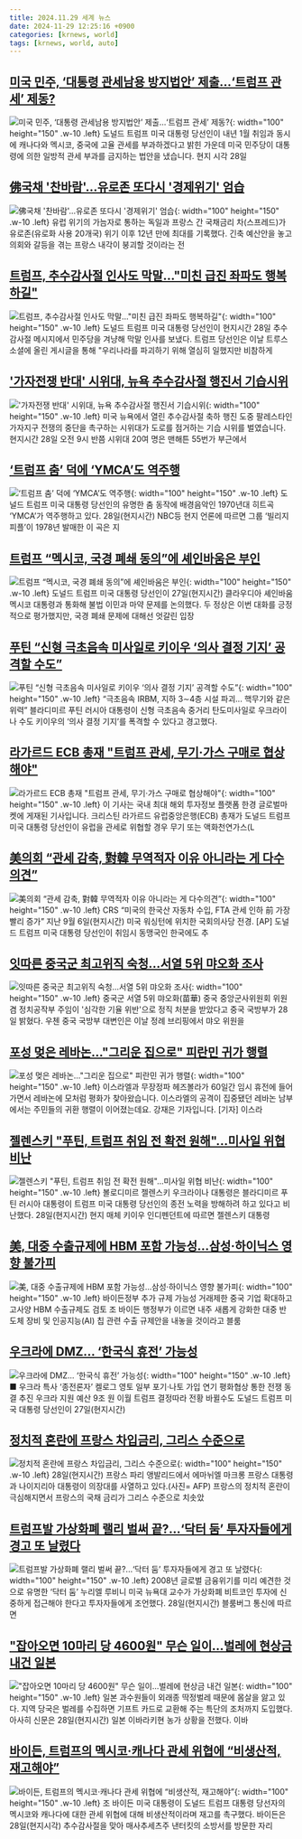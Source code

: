 ```yaml
---
title: 2024.11.29 세계 뉴스
date: 2024-11-29 12:25:16 +0900
categories: [krnews, world]
tags: [krnews, world, auto]
---
```

## [미국 민주, ‘대통령 관세남용 방지법안’ 제출…‘트럼프 관세’ 제동?](https://n.news.naver.com/mnews/article/056/0011847712)

![미국 민주, ‘대통령 관세남용 방지법안’ 제출…‘트럼프 관세’ 제동?](https://mimgnews.pstatic.net/image/origin/056/2024/11/29/11847712.jpg?type=nf220_150){: width="100" height="150" .w-10 .left}
도널드 트럼프 미국 대통령 당선인이 내년 1월 취임과 동시에 캐나다와 멕시코, 중국에 고율 관세를 부과하겠다고 밝힌 가운데 미국 민주당이 대통령에 의한 일방적 관세 부과를 금지하는 법안을 냈습니다. 현지 시각 28일

## [佛국채 '찬바람'…유로존 또다시 '경제위기' 엄습](https://n.news.naver.com/mnews/article/015/0005062874)

![佛국채 '찬바람'…유로존 또다시 '경제위기' 엄습](https://mimgnews.pstatic.net/image/origin/015/2024/11/28/5062874.jpg?type=nf220_150){: width="100" height="150" .w-10 .left}
유럽 위기의 가늠자로 통하는 독일과 프랑스 간 국채금리 차(스프레드)가 유로존(유로화 사용 20개국) 위기 이후 12년 만에 최대를 기록했다. 긴축 예산안을 놓고 의회와 갈등을 겪는 프랑스 내각이 붕괴할 것이라는 전

## [트럼프, 추수감사절 인사도 막말…"미친 급진 좌파도 행복하길"](https://n.news.naver.com/mnews/article/448/0000492146)

![트럼프, 추수감사절 인사도 막말…"미친 급진 좌파도 행복하길"](https://mimgnews.pstatic.net/image/origin/448/2024/11/29/492146.jpg?type=nf220_150){: width="100" height="150" .w-10 .left}
도널드 트럼프 미국 대통령 당선인이 현지시간 28일 추수감사절 메시지에서 민주당을 겨냥해 막말 인사를 보냈다. 트럼프 당선인은 이날 트루스소셜에 올린 게시글을 통해 "우리나라를 파괴하기 위해 열심히 일했지만 비참하게

## ['가자전쟁 반대' 시위대, 뉴욕 추수감사절 행진서 기습시위](https://n.news.naver.com/mnews/article/422/0000695287)

!['가자전쟁 반대' 시위대, 뉴욕 추수감사절 행진서 기습시위](https://mimgnews.pstatic.net/image/origin/422/2024/11/29/695287.jpg?type=nf220_150){: width="100" height="150" .w-10 .left}
미국 뉴욕에서 열린 추수감사절 축하 행진 도중 팔레스타인 가자지구 전쟁의 중단을 촉구하는 시위대가 도로를 점거하는 기습 시위를 벌였습니다. 현지시간 28일 오전 9시 반쯤 시위대 20여 명은 맨해튼 55번가 부근에서

## [‘트럼프 춤’ 덕에 ‘YMCA’도 역주행](https://n.news.naver.com/mnews/article/021/0002674944)

![‘트럼프 춤’ 덕에 ‘YMCA’도 역주행](https://mimgnews.pstatic.net/image/origin/021/2024/11/29/2674944.jpg?type=nf220_150){: width="100" height="150" .w-10 .left}
도널드 트럼프 미국 대통령 당선인의 유명한 춤 동작에 배경음악인 1970년대 히트곡 ‘YMCA’가 역주행하고 있다. 28일(현지시간) NBC등 현지 언론에 따르면 그룹 ‘빌리지 피플’이 1978년 발매한 이 곡은 지

## [트럼프 “멕시코, 국경 폐쇄 동의”에 셰인바움은 부인](https://n.news.naver.com/mnews/article/005/0001742065)

![트럼프 “멕시코, 국경 폐쇄 동의”에 셰인바움은 부인](https://mimgnews.pstatic.net/image/origin/005/2024/11/28/1742065.jpg?type=nf220_150){: width="100" height="150" .w-10 .left}
도널드 트럼프 미국 대통령 당선인이 27일(현지시간) 클라우디아 셰인바움 멕시코 대통령과 통화해 불법 이민과 마약 문제를 논의했다. 두 정상은 이번 대화를 긍정적으로 평가했지만, 국경 폐쇄 문제에 대해선 엇갈린 입장

## [푸틴 “신형 극초음속 미사일로  키이우 ‘의사 결정 기지’ 공격할 수도”](https://n.news.naver.com/mnews/article/023/0003873340)

![푸틴 “신형 극초음속 미사일로  키이우 ‘의사 결정 기지’ 공격할 수도”](https://mimgnews.pstatic.net/image/origin/023/2024/11/29/3873340.jpg?type=nf220_150){: width="100" height="150" .w-10 .left}
“극초음속 IRBM, 지하 3∼4층 시설 파괴... 핵무기와 같은 위력” 블라디미르 푸틴 러시아 대통령이 신형 극초음속 중거리 탄도미사일로 우크라이나 수도 키이우의 ‘의사 결정 기지’를 폭격할 수 있다고 경고했다.

## [라가르드 ECB 총재 "트럼프 관세, 무기·가스 구매로 협상해야"](https://n.news.naver.com/mnews/article/015/0005063080)

![라가르드 ECB 총재 "트럼프 관세, 무기·가스 구매로 협상해야"](https://mimgnews.pstatic.net/image/origin/015/2024/11/29/5063080.jpg?type=nf220_150){: width="100" height="150" .w-10 .left}
이 기사는 국내 최대 해외 투자정보 플랫폼 한경 글로벌마켓에 게재된 기사입니다. 크리스틴 라가르드 유럽중앙은행(ECB) 총재가 도널드 트럼프 미국 대통령 당선인이 유럽을 관세로 위협할 경우 무기 또는 액화천연가스(L

## [美의회 “관세 감축, 對韓 무역적자 이유 아니라는 게 다수의견”](https://n.news.naver.com/mnews/article/016/0002394656)

![美의회 “관세 감축, 對韓 무역적자 이유 아니라는 게 다수의견”](https://mimgnews.pstatic.net/image/origin/016/2024/11/29/2394656.jpg?type=nf220_150){: width="100" height="150" .w-10 .left}
CRS “미국의 한국산 자동차 수입, FTA 관세 인하 前 가장 빨리 증가” 지난 9월 6일(현지시간) 미국 워싱턴에 위치한 국회의사당 전경. [AP] 도널드 트럼프 미국 대통령 당선인이 취임시 동맹국인 한국에도 추

## [잇따른 중국군 최고위직 숙청…서열 5위 먀오화 조사](https://n.news.naver.com/mnews/article/277/0005508125)

![잇따른 중국군 최고위직 숙청…서열 5위 먀오화 조사](https://mimgnews.pstatic.net/image/origin/277/2024/11/28/5508125.jpg?type=nf220_150){: width="100" height="150" .w-10 .left}
중국군 서열 5위 먀오화(苗華) 중국 중앙군사위원회 위원 겸 정치공작부 주임이 '심각한 기율 위반'으로 정직 처분을 받았다고 중국 국방부가 28일 밝혔다. 우첸 중국 국방부 대변인은 이날 정례 브리핑에서 먀오 위원을

## [포성 멎은 레바논…"그리운 집으로" 피란민 귀가 행렬](https://n.news.naver.com/mnews/article/422/0000695190)

![포성 멎은 레바논…"그리운 집으로" 피란민 귀가 행렬](https://mimgnews.pstatic.net/image/origin/422/2024/11/28/695190.jpg?type=nf220_150){: width="100" height="150" .w-10 .left}
이스라엘과 무장정파 헤즈볼라가 60일간 임시 휴전에 들어가면서 레바논에 모처럼 평화가 찾아왔습니다. 이스라엘의 공격이 집중됐던 레바논 남부에서는 주민들의 귀환 행렬이 이어졌는데요. 강재은 기자입니다. [기자] 이스라

## [젤렌스키 "푸틴, 트럼프 취임 전 확전 원해"...미사일 위협 비난](https://n.news.naver.com/mnews/article/123/0002347712)

![젤렌스키 "푸틴, 트럼프 취임 전 확전 원해"...미사일 위협 비난](https://mimgnews.pstatic.net/image/origin/123/2024/11/29/2347712.jpg?type=nf220_150){: width="100" height="150" .w-10 .left}
볼로디미르 젤렌스키 우크라이나 대통령은 블라디미르 푸틴 러시아 대통령이 트럼프 미국 대통령 당선인의 종전 노력을 방해하려 하고 있다고 비난했다. 28일(현지시간) 현지 매체 키이우 인디펜던트에 따르면 젤렌스키 대통령

## [美, 대중 수출규제에 HBM 포함 가능성...삼성·하이닉스 영향 불가피](https://n.news.naver.com/mnews/article/009/0005404554)

![美, 대중 수출규제에 HBM 포함 가능성...삼성·하이닉스 영향 불가피](https://mimgnews.pstatic.net/image/origin/009/2024/11/28/5404554.jpg?type=nf220_150){: width="100" height="150" .w-10 .left}
바이든정부 추가 규제 가능성 거래제한 중국 기업 확대하고 고사양 HBM 수출규제도 검토 조 바이든 행정부가 이르면 내주 새롭게 강화한 대중 반도체 장비 및 인공지능(AI) 칩 관련 수출 규제안을 내놓을 것이라고 블룸

## [우크라에 DMZ… ‘한국식 휴전’ 가능성](https://n.news.naver.com/mnews/article/021/0002674776)

![우크라에 DMZ… ‘한국식 휴전’ 가능성](https://mimgnews.pstatic.net/image/origin/021/2024/11/28/2674776.jpg?type=nf220_150){: width="100" height="150" .w-10 .left}
■ 우크라 특사 ‘종전론자’ 켈로그 영토 일부 포기·나토 가입 연기 평화협상 통한 전쟁 동결 추진 우크라 지원 예산 9조 원 이월 트럼프 결정따라 전황 바뀔수도 도널드 트럼프 미국 대통령 당선인이 27일(현지시간)

## [정치적 혼란에 프랑스 차입금리, 그리스 수준으로](https://n.news.naver.com/mnews/article/018/0005895556)

![정치적 혼란에 프랑스 차입금리, 그리스 수준으로](https://mimgnews.pstatic.net/image/origin/018/2024/11/29/5895556.jpg?type=nf220_150){: width="100" height="150" .w-10 .left}
28일(현지시간) 프랑스 파리 앵발리드에서 에마뉘엘 마크롱 프랑스 대통령과 나이지리아 대통령이 의장대를 사열하고 있다.(사진= AFP) 프랑스의 정치적 혼란이 극심해지면서 프랑스의 국채 금리가 그리스 수준으로 치솟았

## [트럼프발 가상화폐 랠리 벌써 끝?...‘닥터 둠’ 투자자들에게 경고 또 날렸다](https://n.news.naver.com/mnews/article/009/0005404874)

![트럼프발 가상화폐 랠리 벌써 끝?...‘닥터 둠’ 투자자들에게 경고 또 날렸다](https://mimgnews.pstatic.net/image/origin/009/2024/11/29/5404874.jpg?type=nf220_150){: width="100" height="150" .w-10 .left}
2008년 글로벌 금융위기를 미리 예견한 것으로 유명한 ‘닥터 둠’ 누리엘 루비니 미국 뉴욕대 교수가 가상화폐 비트코인 투자에 신중하게 접근해야 한다고 투자자들에게 조언했다. 28일(현지시간) 블룸버그 통신에 따르면

## ["잡아오면 10마리 당 4600원" 무슨 일이…벌레에 현상금 내건 일본](https://n.news.naver.com/mnews/article/277/0005507664)

!["잡아오면 10마리 당 4600원" 무슨 일이…벌레에 현상금 내건 일본](https://mimgnews.pstatic.net/image/origin/277/2024/11/28/5507664.jpg?type=nf220_150){: width="100" height="150" .w-10 .left}
일본 과수원들이 외래종 딱정벌레 때문에 몸살을 앓고 있다. 지역 당국은 벌레를 수집하면 기프트 카드로 교환해 주는 특단의 조처까지 도입했다. 아사히 신문은 28일(현지시간) 일본 이바라키현 농가 상황을 전했다. 이바

## [바이든, 트럼프의 멕시코·캐나다 관세 위협에 “비생산적, 재고해야”](https://n.news.naver.com/mnews/article/028/0002718569)

![바이든, 트럼프의 멕시코·캐나다 관세 위협에 “비생산적, 재고해야”](https://mimgnews.pstatic.net/image/origin/028/2024/11/29/2718569.jpg?type=nf220_150){: width="100" height="150" .w-10 .left}
조 바이든 미국 대통령이 도널드 트럼프 대통령 당선자의 멕시코와 캐나다에 대한 관세 위협에 대해 비생산적이라며 재고를 촉구했다. 바이든은 28일(현지시각) 추수감사절을 맞아 매사추세츠주 낸터킷의 소방서를 방문한 자리

